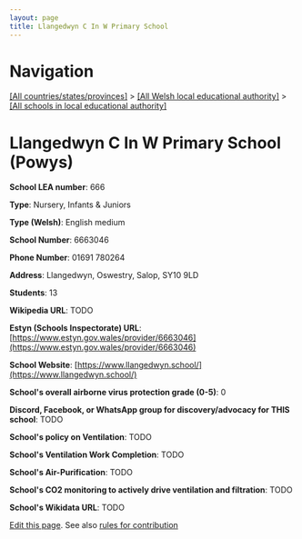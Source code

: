 ```yaml
---
layout: page
title: Llangedwyn C In W Primary School
---
```

# Navigation

[[All countries/states/provinces]](../../..) > [[All Welsh local educational authority]](../..) > [[All schools in local educational authority]](..)

# Llangedwyn C In W Primary School (Powys)

**School LEA number**: 666

**Type**: Nursery, Infants & Juniors

**Type (Welsh)**: English medium

**School Number**: 6663046

**Phone Number**: 01691 780264

**Address**: Llangedwyn, Oswestry, Salop, SY10 9LD

**Students**: 13

**Wikipedia URL**: TODO

**Estyn (Schools Inspectorate) URL**: [https://www.estyn.gov.wales/provider/6663046](https://www.estyn.gov.wales/provider/6663046)

**School Website**: [https://www.llangedwyn.school/](https://www.llangedwyn.school/)

**School's overall airborne virus protection grade (0-5)**: 0

**Discord, Facebook, or WhatsApp group for discovery/advocacy for THIS school**: TODO

**School's policy on Ventilation**: TODO

**School's Ventilation Work Completion**: TODO

**School's Air-Purification**: TODO

**School's CO2 monitoring to actively drive ventilation and filtration**: TODO

**School's Wikidata URL**: TODO




[Edit this page](https://github.com/ventilate-schools/Wales/edit/prif/./Powys/Llangedwyn_C_In_W_Primary_School.md). See also [rules for contribution](../../../contribution-rules/)